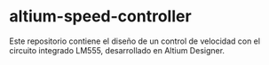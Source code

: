 # altium-speed-controller
Este repositorio contiene el diseño de un control de velocidad con el circuito integrado LM555, desarrollado en Altium Designer.
